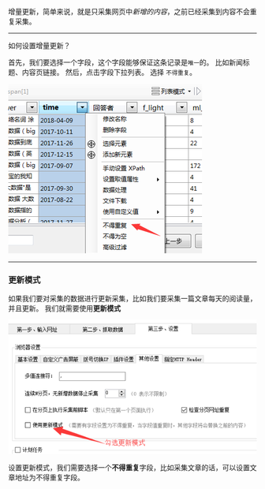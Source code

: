 增量更新，简单来说，就是只采集网页中*新增的内容*，之前已经采集到内容不会重复采集。

---

如何设置增量更新？

首先，我们要选择一个字段，这个字段能够保证这条记录是`唯一`的。 比如新闻标题、内容页链接。
然后，点击字段下拉列表。 选择 `不得重复`。

![incr](img/incr_1.png)

---

### 更新模式

如果我们要对采集的数据进行更新采集，比如我们要采集一篇文章每天的阅读量，并且更新。 我们就需要使用**更新模式**

![incr](img/incr_2.png)

设置更新模式，我们需要选择一个**不得重复**字段，比如采集文章的话，可以设置文章地址为不得重复字段。